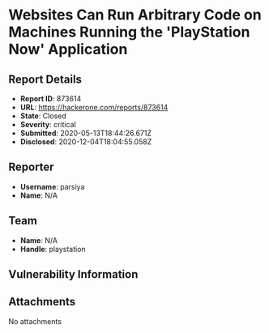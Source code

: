 # Websites Can Run Arbitrary Code on Machines Running the 'PlayStation Now' Application

## Report Details
- **Report ID**: 873614
- **URL**: https://hackerone.com/reports/873614
- **State**: Closed
- **Severity**: critical
- **Submitted**: 2020-05-13T18:44:26.671Z
- **Disclosed**: 2020-12-04T18:04:55.058Z

## Reporter
- **Username**: parsiya
- **Name**: N/A

## Team
- **Name**: N/A
- **Handle**: playstation

## Vulnerability Information


## Attachments
No attachments
